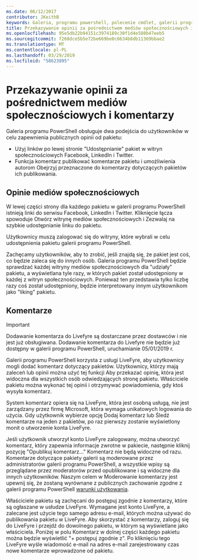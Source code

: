 ```yaml
---
ms.date: 06/12/2017
contributor: JKeithB
keywords: Galeria, programu powershell, polecenie cmdlet, galerii programu PowerShell
title: Przekazywanie opinii za pośrednictwem mediów społecznościowych i komentarzy
ms.openlocfilehash: 95e5db22b94151c3974189c30f1d4e580b47eeb5
ms.sourcegitcommit: f268dce5b5e72be669be0c6634b8db11369bbae2
ms.translationtype: MT
ms.contentlocale: pl-PL
ms.lasthandoff: 03/29/2019
ms.locfileid: "58623895"
---
```

# <a name="providing-feedback-via-social-media-or-comments"></a>Przekazywanie opinii za pośrednictwem mediów społecznościowych i komentarzy

Galeria programu PowerShell obsługuje dwa podejścia do użytkowników w celu zapewnienia publicznych opinii od pakietu:

- Użyj linków po lewej stronie "Udostępnianie" pakiet w witryn społecznościowych Facebook, LinkedIn i Twitter.
- Funkcja komentarz publikować komentarze pakietu i umożliwienia autorom Obejrzyj przeznaczone do komentarzy dotyczących pakietów ich publikowania.

## <a name="social-media-feedback"></a>Opinie mediów społecznościowych

W lewej części strony dla każdego pakietu w galerii programu PowerShell istnieją linki do serwisu Facebook, LinkedIn i Twitter.
Kliknięcie łącza spowoduje Otwórz witrynę mediów społecznościowych i Zezwalaj na szybkie udostępnianie linku do pakietu.

Użytkownicy muszą zalogować się do witryny, które wybrali w celu udostępnienia pakietu galerii programu PowerShell.

Zachęcamy użytkowników, aby to zrobić, jeśli znajdą się, że pakiet jest coś, co będzie zaleca się do innych osób.
Galeria programu PowerShell będzie sprawdzać każdej witryny mediów społecznościowych dla "udziały" pakietu, a wyświetlana tyle razy, w których pakiet został udostępniony w każdej z witryn społecznościowych.
Ponieważ ten przedstawia tylko liczbę razy coś został udostępniony, będzie interpretowany innym użytkownikom jako "liking" pakietu.

## <a name="comments"></a>Komentarze

> [!IMPORTANT]
> Dodawanie komentarza do Livefyre są dostarczane przez dostawców i nie jest już obsługiwana.
> Dodawanie komentarza do Livefyre nie będzie już dostępny w galerii programu PowerShell, uruchamianie 05/01/2019 r. 

Galerii programu PowerShell korzysta z usługi LiveFyre, aby użytkownicy mogli dodać komentarz dotyczący pakietów.
Użytkownicy, którzy mają zaleceń lub opinii można użyć tej funkcji Aby przekazać opinię, która jest widoczna dla wszystkich osób odwiedzających stronę pakietu.
Właściciele pakietu można wykonać tej opinii i otrzymywać powiadomienia, gdy ktoś wysyła komentarz.

System komentarz opiera się na LiveFyre, która jest osobną usługą, nie jest zarządzany przez firmę Microsoft, która wymaga unikatowych logowania do użycia.
Gdy użytkownik wybierze opcję Dodaj komentarz lub Śledź komentarze na jeden z pakietów, po raz pierwszy zostanie wyświetlony monit o utworzenie konta LiveFyre.

Jeśli użytkownik utworzył konto LiveFyre zalogowany, można utworzyć komentarz, który zapewnia informacje zwrotne w pakiecie, następnie kliknij pozycję "Opublikuj komentarz..." Komentarz nie będą widoczne od razu.
Komentarze dotyczące pakiety galerii są moderowane przez administratorów galerii programu PowerShell, a wszystkie wpisy są przeglądane przez moderatorów przed opublikowane i są widoczne dla innych użytkowników.
Naszym celem w Moderowanie komentarzy jest upewnij się, że zostaną wyrównane z publicznych zachowanie zgodne z galerii programu PowerShell [warunki użytkowania](https://www.powershellgallery.com/policies/Terms).

Właściciele pakietu są zachęcani do postępuj zgodnie z komentarzy, które są ogłaszane w usłudze LiveFyre.
Wymagane jest konto LiveFyre, a zalecane jest użycie tego samego adresu e-mail, których można używać do publikowania pakietu w LiveFyre.
Aby skorzystać z komentarzy, zaloguj się do LiveFyre i przejdź do dowolnego pakietu, w którym są wyświetlane jako właściciela.
Poniżej w polu Komentarz w dolnej części każdego pakietu można będzie wyświetlić "+ postępuj zgodnie z".
Po kliknięciu tego LiveFyre wyśle wiadomość e-mail na adres e-mail zarejestrowany czas nowe komentarze wprowadzone od pakietu.

